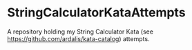 # StringCalculatorKataAttempts
A repository holding my String Calculator Kata (see https://github.com/ardalis/kata-catalog) attempts.
